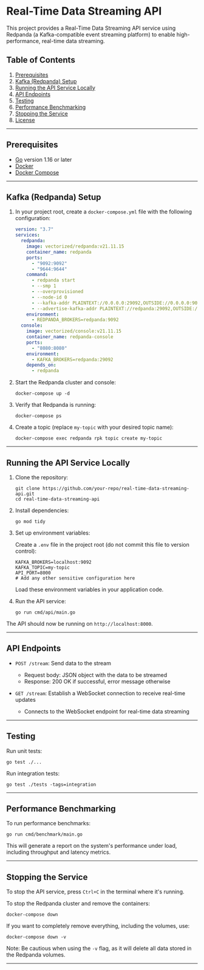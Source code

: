 # Real-Time Data Streaming API

This project provides a Real-Time Data Streaming API service using Redpanda (a Kafka-compatible event streaming platform) to enable high-performance, real-time data streaming.

## Table of Contents

1. [Prerequisites](#prerequisites)
2. [Kafka (Redpanda) Setup](#kafka-redpanda-setup)
3. [Running the API Service Locally](#running-the-api-service-locally)
4. [API Endpoints](#api-endpoints)
5. [Testing](#testing)
6. [Performance Benchmarking](#performance-benchmarking)
7. [Stopping the Service](#stopping-the-service)
8. [License](#license)

---

## Prerequisites

- [Go](https://golang.org/) version 1.16 or later
- [Docker](https://www.docker.com/)
- [Docker Compose](https://docs.docker.com/compose/)

---

## Kafka (Redpanda) Setup

1. In your project root, create a `docker-compose.yml` file with the following configuration:

   ```yaml
   version: "3.7"
   services:
     redpanda:
       image: vectorized/redpanda:v21.11.15
       container_name: redpanda
       ports:
         - "9092:9092"
         - "9644:9644"
       command:
         - redpanda start
         - --smp 1
         - --overprovisioned
         - --node-id 0
         - --kafka-addr PLAINTEXT://0.0.0.0:29092,OUTSIDE://0.0.0.0:9092
         - --advertise-kafka-addr PLAINTEXT://redpanda:29092,OUTSIDE://localhost:9092
       environment:
         - REDPANDA_BROKERS=redpanda:9092
     console:
       image: vectorized/console:v21.11.15
       container_name: redpanda-console
       ports:
         - "8080:8080"
       environment:
         - KAFKA_BROKERS=redpanda:29092
       depends_on:
         - redpanda
   ```

2. Start the Redpanda cluster and console:

   ```
   docker-compose up -d
   ```

3. Verify that Redpanda is running:

   ```
   docker-compose ps
   ```

4. Create a topic (replace `my-topic` with your desired topic name):

   ```
   docker-compose exec redpanda rpk topic create my-topic
   ```

---

## Running the API Service Locally

1. Clone the repository:

   ```
   git clone https://github.com/your-repo/real-time-data-streaming-api.git
   cd real-time-data-streaming-api
   ```

2. Install dependencies:

   ```
   go mod tidy
   ```

3. Set up environment variables:

   Create a `.env` file in the project root (do not commit this file to version control):

   ```
   KAFKA_BROKERS=localhost:9092
   KAFKA_TOPIC=my-topic
   API_PORT=8000
   # Add any other sensitive configuration here
   ```

   Load these environment variables in your application code.

4. Run the API service:

   ```
   go run cmd/api/main.go
   ```

The API should now be running on `http://localhost:8000`.

---

## API Endpoints

- `POST /stream`: Send data to the stream

  - Request body: JSON object with the data to be streamed
  - Response: 200 OK if successful, error message otherwise

- `GET /stream`: Establish a WebSocket connection to receive real-time updates
  - Connects to the WebSocket endpoint for real-time data streaming

---

## Testing

Run unit tests:

```
go test ./...
```

Run integration tests:

```
go test ./tests -tags=integration
```

---

## Performance Benchmarking

To run performance benchmarks:

```
go run cmd/benchmark/main.go
```

This will generate a report on the system's performance under load, including throughput and latency metrics.

---

## Stopping the Service

To stop the API service, press `Ctrl+C` in the terminal where it's running.

To stop the Redpanda cluster and remove the containers:

```
docker-compose down
```

If you want to completely remove everything, including the volumes, use:

```
docker-compose down -v
```

Note: Be cautious when using the `-v` flag, as it will delete all data stored in the Redpanda volumes.

---
